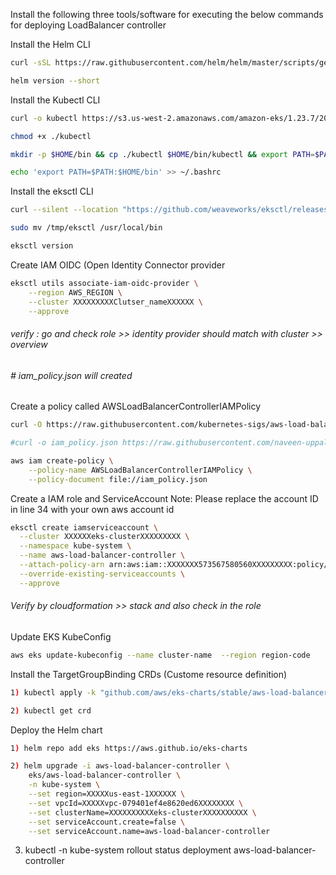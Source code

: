 Install the following three tools/software for executing the below commands for deploying LoadBalancer controller


Install the Helm CLI
```bash
curl -sSL https://raw.githubusercontent.com/helm/helm/master/scripts/get-helm-3 | bash
```
```bash
helm version --short
```

Install the Kubectl CLI
```bash
curl -o kubectl https://s3.us-west-2.amazonaws.com/amazon-eks/1.23.7/2022-06-29/bin/linux/amd64/kubectl
```
```bash
chmod +x ./kubectl
```
```bash
mkdir -p $HOME/bin && cp ./kubectl $HOME/bin/kubectl && export PATH=$PATH:$HOME/bin
```
```bash
echo 'export PATH=$PATH:$HOME/bin' >> ~/.bashrc
```

Install the eksctl CLI
```bash
curl --silent --location "https://github.com/weaveworks/eksctl/releases/latest/download/eksctl_$(uname -s)_amd64.tar.gz" | tar xz -C /tmp
```
```bash
sudo mv /tmp/eksctl /usr/local/bin
```
```bash
eksctl version
```
Create IAM OIDC (Open Identity Connector provider
```bash
eksctl utils associate-iam-oidc-provider \
    --region AWS_REGION \
    --cluster XXXXXXXXXClutser_nameXXXXXX \
    --approve
```
 <h6>verify : go and check role >> identity provider should match with cluster >> overview</h6>
<h6> # iam_policy.json will created</h6>

 Create a policy called AWSLoadBalancerControllerIAMPolicy

```bash
curl -O https://raw.githubusercontent.com/kubernetes-sigs/aws-load-balancer-controller/v2.12.0/docs/install/iam_policy.json
```

```bash
#curl -o iam_policy.json https://raw.githubusercontent.com/naveen-uppala/ContainerOrchestration/main/EKS/Ingress/iam_policy.json
```
```bash
aws iam create-policy \
    --policy-name AWSLoadBalancerControllerIAMPolicy \
    --policy-document file://iam_policy.json
```

Create a IAM role and ServiceAccount
Note: Please replace the account ID in line 34 with your own aws account id
```bash
eksctl create iamserviceaccount \
  --cluster XXXXXXeks-clusterXXXXXXXXX \
  --namespace kube-system \
  --name aws-load-balancer-controller \
  --attach-policy-arn arn:aws:iam::XXXXXXX573567580560XXXXXXXXX:policy/AWSLoadBalancerControllerIAMPolicy \
  --override-existing-serviceaccounts \
  --approve
```
<h6>Verify by cloudformation >> stack and also check in the role</h6>

Update EKS KubeConfig 
```bash
aws eks update-kubeconfig --name cluster-name  --region region-code
```
Install the TargetGroupBinding CRDs (Custome resource definition) 
```bash
1) kubectl apply -k "github.com/aws/eks-charts/stable/aws-load-balancer-controller/crds?ref=master"
```
```bash
2) kubectl get crd
```
Deploy the Helm chart
```bash
1) helm repo add eks https://aws.github.io/eks-charts
```
```bash
2) helm upgrade -i aws-load-balancer-controller \
    eks/aws-load-balancer-controller \
    -n kube-system \
    --set region=XXXXXus-east-1XXXXXX \
    --set vpcId=XXXXXvpc-079401ef4e8620ed6XXXXXXXX \
    --set clusterName=XXXXXXXXXXeks-clusterXXXXXXXXXX \
    --set serviceAccount.create=false \
    --set serviceAccount.name=aws-load-balancer-controller 
```

3) kubectl -n kube-system rollout status deployment aws-load-balancer-controller
